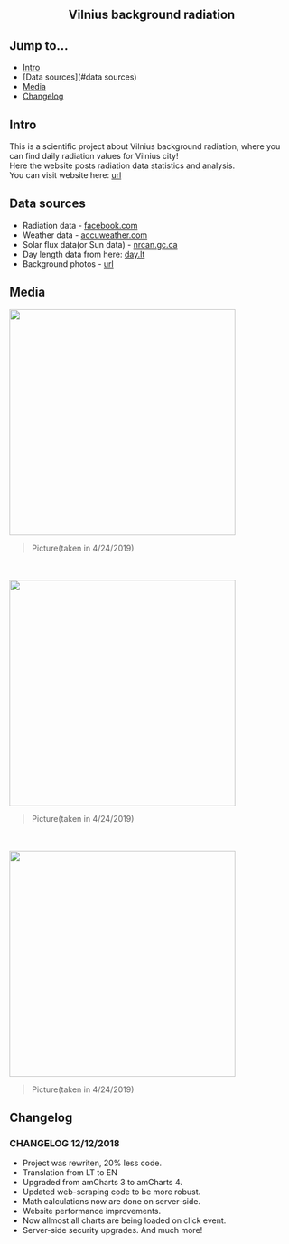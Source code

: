 <div align="center">
  <h2>Vilnius background radiation</h2>
</div>

## Jump to...

  - [Intro](#intro)
  - [Data sources](#data sources)
  - [Media](#media)
  - [Changelog](#changelog)
  
## <a name="Intro"></a>Intro

<p>This is a scientific project about Vilnius background radiation, where you can find daily radiation values for Vilnius city!<br>
Here the website posts radiation data statistics and analysis.<br>
You can visit website here: <a href="http://vilniausfonas.info/en/radiation/" target="_blank">url</a>
</p>

## <a name="Data sources"></a>Data sources

<ul>
  <li>Radiation data - <a href="https://www.facebook.com/VilniausRadiacinisFonas/" target="_blank">facebook.com</a></li>
  <li>Weather data - <a href="http://www.accuweather.com/lt/" target="_blank">accuweather.com</a></li>
  <li>Solar flux data(or Sun data) - <a href="ftp://ftp.geolab.nrcan.gc.ca/data/solar_flux/daily_flux_values/fluxtable.txt" target="_blank">nrcan.gc.ca</a></li>
  <li>Day length data from here: <a href="https://day.lt/diena/" target="_blank">day.lt</a></li>
  <li>Background photos - <a href="http://vilniausfonas.info/en/radiation/" target="_blank">url</a></li>
</ul>

## <a name="Media"></a>Media

<a target="_blank" href="https://github.com/GintasS/VilniusBackgroundRadiation/blob/master/images/image1.JPG">
  <img src="https://github.com/GintasS/VilniusBackgroundRadiation/blob/master/images/image1.JPG" height="400" style="max-width:100%;">
</a>
<blockquote>Picture(taken in 4/24/2019)</blockquote>
<br><br>
<a target="_blank" href="https://github.com/GintasS/VilniusBackgroundRadiation/blob/master/images/image2.JPG">
  <img src="https://github.com/GintasS/VilniusBackgroundRadiation/blob/master/images/image2.JPG" height="400" style="max-width:100%;">
</a>
<blockquote>Picture(taken in 4/24/2019)</blockquote>
<br><br>
<a target="_blank" href="https://github.com/GintasS/VilniusBackgroundRadiation/blob/master/images/image3.JPG">
  <img src="https://github.com/GintasS/VilniusBackgroundRadiation/blob/master/images/image3.JPG" height="400" style="max-width:100%;">
</a>
<blockquote>Picture(taken in 4/24/2019)</blockquote>


## <a name="Changelog"></a>Changelog

<h3> CHANGELOG 12/12/2018</h3>
<ul>
  <li> Project was rewriten, 20% less code.</li>
  <li> Translation from LT to EN</li>
  <li> Upgraded from amCharts 3 to amCharts 4.</li>
  <li> Updated web-scraping code to be more robust.</li>
  <li> Math calculations now are done on server-side.</li>
  <li> Website performance improvements.</li>
  <li> Now allmost all charts are being loaded on click event.</li>
  <li> Server-side security upgrades.</li.
  <li> And much more!</li>
</ul>
